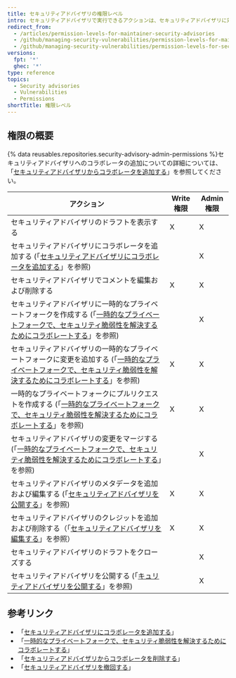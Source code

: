 ```yaml
---
title: セキュリティアドバイザリの権限レベル
intro: セキュリティアドバイザリで実行できるアクションは、セキュリティアドバイザリに対する管理者権限や書き込み権限を持っているかどうかによって変わります。
redirect_from:
  - /articles/permission-levels-for-maintainer-security-advisories
  - /github/managing-security-vulnerabilities/permission-levels-for-maintainer-security-advisories
  - /github/managing-security-vulnerabilities/permission-levels-for-security-advisories
versions:
  fpt: '*'
  ghec: '*'
type: reference
topics:
  - Security advisories
  - Vulnerabilities
  - Permissions
shortTitle: 権限レベル
---
```


## 権限の概要

{% data reusables.repositories.security-advisory-admin-permissions %}セキュリティアドバイザリへのコラボレータの追加についての詳細については、「[セキュリティアドバイザリからコラボレータを追加する](/github/managing-security-vulnerabilities/adding-a-collaborator-to-a-security-advisory)」を参照してください。

| アクション                                                                                                                                                                                                   | Write 権限 | Admin 権限 |
| ------------------------------------------------------------------------------------------------------------------------------------------------------------------------------------------------------- | -------- | -------- |
| セキュリティアドバイザリのドラフトを表示する                                                                                                                                                                                  | X        | X        |
| セキュリティアドバイザリにコラボレータを追加する (「[セキュリティアドバイザリにコラボレータを追加する](/github/managing-security-vulnerabilities/adding-a-collaborator-to-a-security-advisory)」を参照)                                                      |          | X        |
| セキュリティアドバイザリでコメントを編集および削除する                                                                                                                                                                             | X        | X        |
| セキュリティアドバイザリに一時的なプライベートフォークを作成する (「[一時的なプライベートフォークで、セキュリティ脆弱性を解決するためにコラボレートする](/articles/collaborating-in-a-temporary-private-fork-to-resolve-a-security-vulnerability)」を参照)                            |          | X        |
| セキュリティアドバイザリの一時的なプライベートフォークに変更を追加する (「[一時的なプライベートフォークで、セキュリティ脆弱性を解決するためにコラボレートする](/articles/collaborating-in-a-temporary-private-fork-to-resolve-a-security-vulnerability)」を参照)                         | X        | X        |
| 一時的なプライベートフォークにプルリクエストを作成する (「[一時的なプライベートフォークで、セキュリティ脆弱性を解決するためにコラボレートする](/github/managing-security-vulnerabilities/collaborating-in-a-temporary-private-fork-to-resolve-a-security-vulnerability)」を参照) | X        | X        |
| セキュリティアドバイザリの変更をマージする (「[一時的なプライベートフォークで、セキュリティ脆弱性を解決するためにコラボレートする](/articles/collaborating-in-a-temporary-private-fork-to-resolve-a-security-vulnerability)」を参照)                                       |          | X        |
| セキュリティアドバイザリのメタデータを追加および編集する (「[セキュリティアドバイザリを公開する](/github/managing-security-vulnerabilities/publishing-a-security-advisory)」を参照)                                                                       | X        | X        |
| セキュリティアドバイザリのクレジットを追加および削除する（「[セキュリティアドバイザリを編集する](/github/managing-security-vulnerabilities/editing-a-security-advisory#about-credits-for-security-advisories)」を参照）                                     | X        | X        |
| セキュリティアドバイザリのドラフトをクローズする                                                                                                                                                                                |          | X        |
| セキュリティアドバイザリを公開する (「[キュリティアドバイザリを公開する](/github/managing-security-vulnerabilities/publishing-a-security-advisory)」を参照)                                                                                   |          | X        |

## 参考リンク

- 「[セキュリティアドバイザリにコラボレータを追加する](/github/managing-security-vulnerabilities/adding-a-collaborator-to-a-security-advisory)」
- 「[一時的なプライベートフォークで、セキュリティ脆弱性を解決するためにコラボレートする](/github/managing-security-vulnerabilities/collaborating-in-a-temporary-private-fork-to-resolve-a-security-vulnerability)」
- 「[セキュリティアドバイザリからコラボレータを削除する](/github/managing-security-vulnerabilities/removing-a-collaborator-from-a-security-advisory)」
- 「[セキュリティアドバイザリを撤回する](/github/managing-security-vulnerabilities/withdrawing-a-security-advisory)」
